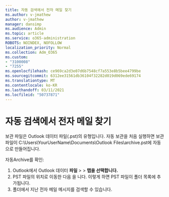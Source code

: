 ```yaml
---
title: 자동 검색에서 전자 메일 찾기
ms.author: v-jmathew
author: v-jmathew
manager: dansimp
ms.audience: Admin
ms.topic: article
ms.service: o365-administration
ROBOTS: NOINDEX, NOFOLLOW
localization_priority: Normal
ms.collection: Adm_O365
ms.custom:
- "3100008"
- "7255"
ms.openlocfilehash: ce969ca2d3e07d6b7548cf7a553e8b5bee4799be
ms.sourcegitcommit: 6312ee31561db36104f32282d019d069ede69174
ms.translationtype: MT
ms.contentlocale: ko-KR
ms.lasthandoff: 03/11/2021
ms.locfileid: "50737871"
---
```

# <a name="find-email-in-autoarchive"></a>자동 검색에서 전자 메일 찾기

보관 파일은 Outlook 데이터 파일(.pst)의 유형입니다. 자동 보관을 처음 실행하면 보관 파일이 C:\Users\YourUserName\Documents\Outlook Files\archive.pst에 자동으로 만들어집니다.

자동Archive를 확인:

1. Outlook에서 Outlook 데이터 **파일** >   >  **탭을 선택합니다.**
2. PST 파일의 위치로 이동한 다음 을 니다. 이렇게 하면 PST 파일이 폴더 목록에 추가됩니다.
3. 폴더에서 지난 전자 메일 메시지를 검색할 수 있습니다.

